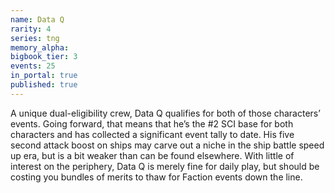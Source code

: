 ```yaml
---
name: Data Q
rarity: 4
series: tng
memory_alpha:
bigbook_tier: 3
events: 25
in_portal: true
published: true
---
```


A unique dual-eligibility crew, Data Q qualifies for both of those characters’ events. Going forward, that means that he’s the #2 SCI base for both characters and has collected a significant event tally to date. His five second attack boost on ships may carve out a niche in the ship battle speed up era, but is a bit weaker than can be found elsewhere. With little of interest on the periphery, Data Q is merely fine for daily play, but should be costing you bundles of merits to thaw for Faction events down the line.
